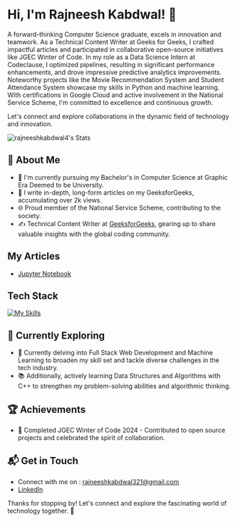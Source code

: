 # Hi, I'm Rajneesh Kabdwal! 👋

A forward-thinking Computer Science graduate, excels in innovation and teamwork. As a Technical Content Writer at Geeks for Geeks, I crafted impactful articles and participated in collaborative open-source initiatives like JGEC Winter of Code. In my role as a Data Science Intern at Codeclause, I optimized pipelines, resulting in significant performance enhancements, and drove impressive predictive analytics improvements. Noteworthy projects like the Movie Recommendation System and Student Attendance System showcase my skills in Python and machine learning. With certifications in Google Cloud and active involvement in the National Service Scheme, I'm committed to excellence and continuous growth. 

Let's connect and explore collaborations in the dynamic field of technology and innovation.

![rajneeshkabdwal4's Stats](https://github-readme-stats.vercel.app/api?username=rajneeshkabdwal4&theme=vue-dark&show_icons=true&hide_border=true&count_private=true)

## 🚀 About Me

- 🔭 I'm currently pursuing my Bachelor's in Computer Science at Graphic Era Deemed to be University.
- 📝 I write in-depth, long-form articles on my GeeksforGeeks, accumulating over 2k views.
- 🌐 Proud member of the National Service Scheme, contributing to the society.
- ✍️ Technical Content Writer at [GeeksforGeeks](https://www.geeksforgeeks.org/), gearing up to share valuable insights with the global coding community.

## My Articles
- [Jupyter Notebook](https://www.geeksforgeeks.org/jupyter-notebook/)


## Tech Stack
[![My Skills](https://skillicons.dev/icons?i=js,html,css,cpp,c,anaconda,dart,discord,flutter,git,tensorflow)](https://skillicons.dev)

## 🌱 Currently Exploring

- 🚀 Currently delving into Full Stack Web Development and Machine Learning to broaden my skill set and tackle diverse challenges in the tech industry.
- 📚 Additionally, actively learning Data Structures and Algorithms with C++ to strengthen my problem-solving abilities and algorithmic thinking.

 ## 🏆 Achievements

- 🌟 Completed JGEC Winter of Code 2024 - Contributed to open source projects and celebrated the spirit of collaboration.


## 📬 Get in Touch

- Connect with me on : rajneeshkabdwal321@gmail.com
- [LinkedIn](https://www.linkedin.com/in/rajneeshkabdwal/)

Thanks for stopping by! Let's connect and explore the fascinating world of technology together. 🚀



